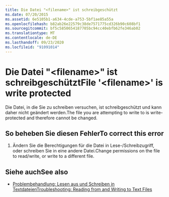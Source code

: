 ```yaml
---
title: Die Datei "<filename>" ist schreibgeschützt
ms.date: 07/20/2015
ms.assetid: 6e5105b1-a634-4cde-a753-5bf1ae85a55a
ms.openlocfilehash: b82ab26e22579c38de7571775cd326b90c608bf1
ms.sourcegitcommit: bf5c5850654187705bc94cc40ebfb62fe346ab02
ms.translationtype: MT
ms.contentlocale: de-DE
ms.lasthandoff: 09/23/2020
ms.locfileid: "91091014"
---
```

# <a name="file-filename-is-write-protected"></a><span data-ttu-id="d6adf-102">Die Datei "\<filename>" ist schreibgeschützt</span><span class="sxs-lookup"><span data-stu-id="d6adf-102">File '\<filename>' is write protected</span></span>

<span data-ttu-id="d6adf-103">Die Datei, in die Sie zu schreiben versuchen, ist schreibgeschützt und kann daher nicht geändert werden.</span><span class="sxs-lookup"><span data-stu-id="d6adf-103">The file you are attempting to write to is write-protected and therefore cannot be changed.</span></span>  
  
## <a name="to-correct-this-error"></a><span data-ttu-id="d6adf-104">So beheben Sie diesen Fehler</span><span class="sxs-lookup"><span data-stu-id="d6adf-104">To correct this error</span></span>  
  
1. <span data-ttu-id="d6adf-105">Ändern Sie die Berechtigungen für die Datei in Lese-/Schreibzugriff, oder schreiben Sie in eine andere Datei.</span><span class="sxs-lookup"><span data-stu-id="d6adf-105">Change permissions on the file to read/write, or write to a different file.</span></span>  
  
## <a name="see-also"></a><span data-ttu-id="d6adf-106">Siehe auch</span><span class="sxs-lookup"><span data-stu-id="d6adf-106">See also</span></span>

- [<span data-ttu-id="d6adf-107">Problembehandlung: Lesen aus und Schreiben in Textdateien</span><span class="sxs-lookup"><span data-stu-id="d6adf-107">Troubleshooting: Reading from and Writing to Text Files</span></span>](../developing-apps/programming/drives-directories-files/troubleshooting-reading-from-and-writing-to-text-files.md)
